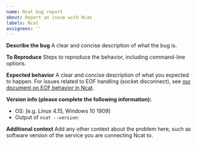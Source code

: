 ```yaml
---
name: Ncat bug report
about: Report an issue with Ncat
labels: Ncat
assignees: ''
---
```


**Describe the bug**
A clear and concise description of what the bug is.

**To Reproduce**
Steps to reproduce the behavior, including command-line options.

**Expected behavior**
A clear and concise description of what you expected to happen. For issues related to EOF handling (socket disconnect), see [our document on EOF behavior in Ncat](https://secwiki.org/w/Ncat/EOF_behavior).

**Version info (please complete the following information):**
 - OS: [e.g. Linux 4.15, Windows 10 1909]
 - Output of `ncat --version`:

**Additional context**
Add any other context about the problem here, such as software version of the service you are connecting Ncat to.
